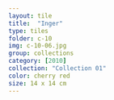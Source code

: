 ```yaml
---
layout: tile
title:  "Inger"
type: tiles
folder: c-10
img: c-10-06.jpg
group: collections
category: [2010]
collection: "Collection 01"
color: cherry red
size: 14 x 14 cm
---
```



